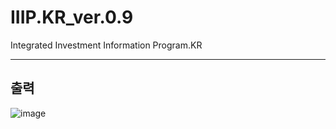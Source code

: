 # IIIP.KR_ver.0.9
Integrated Investment Information Program.KR

-------
## 출력
![image](https://github.com/FURY312/IIIP.KR_ver.0.9/assets/79848348/490134a4-ee4a-4125-bc05-32393427aa55)
